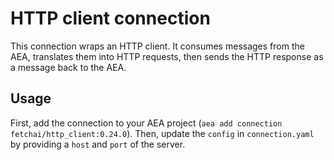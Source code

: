# HTTP client connection

This connection wraps an HTTP client. It consumes messages from the AEA, translates them into HTTP requests, then sends the HTTP response as a message back to the AEA.

## Usage

First, add the connection to your AEA project (`aea add connection fetchai/http_client:0.24.0`). Then, update the `config` in `connection.yaml` by providing a `host` and `port` of the server.
